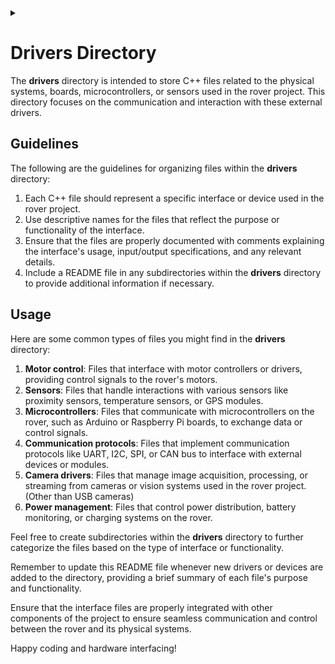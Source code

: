 <details><summary></summary>
<p>
~Doxygen flag/marks~
  
\dir src/drivers
</p>
</details>

# Drivers Directory

The **drivers** directory is intended to store C++ files related to the physical systems, boards, microcontrollers, or sensors used in the rover project. This directory focuses on the communication and interaction with these external drivers.

## Guidelines

The following are the guidelines for organizing files within the **drivers** directory:

1. Each C++ file should represent a specific interface or device used in the rover project.
2. Use descriptive names for the files that reflect the purpose or functionality of the interface.
3. Ensure that the files are properly documented with comments explaining the interface's usage, input/output specifications, and any relevant details.
4. Include a README file in any subdirectories within the **drivers** directory to provide additional information if necessary.

## Usage

Here are some common types of files you might find in the **drivers** directory:

1. **Motor control**: Files that interface with motor controllers or drivers, providing control signals to the rover's motors.
2. **Sensors**: Files that handle interactions with various sensors like proximity sensors, temperature sensors, or GPS modules.
3. **Microcontrollers**: Files that communicate with microcontrollers on the rover, such as Arduino or Raspberry Pi boards, to exchange data or control signals.
4. **Communication protocols**: Files that implement communication protocols like UART, I2C, SPI, or CAN bus to interface with external devices or modules.
5. **Camera drivers**: Files that manage image acquisition, processing, or streaming from cameras or vision systems used in the rover project. (Other than USB cameras)
6. **Power management**: Files that control power distribution, battery monitoring, or charging systems on the rover.

Feel free to create subdirectories within the **drivers** directory to further categorize the files based on the type of interface or functionality.

Remember to update this README file whenever new drivers or devices are added to the directory, providing a brief summary of each file's purpose and functionality.

Ensure that the interface files are properly integrated with other components of the project to ensure seamless communication and control between the rover and its physical systems.

Happy coding and hardware interfacing!